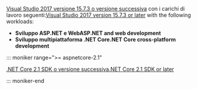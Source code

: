 <span data-ttu-id="107ee-101">[Visual Studio 2017 versione 15.7.3 o versione successiva](https://www.microsoft.com/net/download/windows) con i carichi di lavoro seguenti:</span><span class="sxs-lookup"><span data-stu-id="107ee-101">[Visual Studio 2017 version 15.7.3 or later](https://www.microsoft.com/net/download/windows) with the following workloads:</span></span>

* <span data-ttu-id="107ee-102">**Sviluppo ASP.NET e Web**</span><span class="sxs-lookup"><span data-stu-id="107ee-102">**ASP.NET and web development**</span></span>
* <span data-ttu-id="107ee-103">**Sviluppo multipiattaforma .NET Core**</span><span class="sxs-lookup"><span data-stu-id="107ee-103">**.NET Core cross-platform development**</span></span>

::: moniker range=">= aspnetcore-2.1"

[<span data-ttu-id="107ee-104">.NET Core 2.1 SDK o versione successiva</span><span class="sxs-lookup"><span data-stu-id="107ee-104">.NET Core 2.1 SDK or later</span></span>](https://www.microsoft.com/net/download/windows)

::: moniker-end

